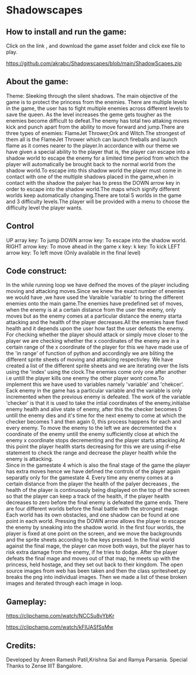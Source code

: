 # Shadowscapes
## How to install and run the game:
Click on the link , and download the game asset folder and click exe file to play.

https://github.com/akrabc/Shadowscapes/blob/main/ShadowScapes.zip
## About the game:
Theme: Sleeking through the silent shadows.
The main objective of the game is to protect the princess from the enemies. There are multiple levels in the game, the user has to fight multiple enemies across different levels to save the queen.
As the level increases the geme gets tougher as the enemies become difficult to defeat.The enemy has total two attaking moves kick and punch apart from the ability to move forward and jump.There are three types of enemies: FlameJet Thrower,Ork and Witch.The strongest of them all is the FlameJet Thrower which can launch fireballs and launch flame as it comes nearer to the player.In accordance with our theme we have given a special ability to the player that is, the player can escape into a shadow world to escape the enemy for a limited time period from which the player will automatically be brought back to the normal world from the shadow world.To escape into this shadow world the player must come in contact with one of the multiple shadows placed in the game,when in contact with the shadow the palyer has to press the DOWN arrow key in order to escape into the shadow world.The maps which signify different worlds keep automatically changing.There are total 5 worlds in the game and 3 difficulty levels.The player will be provided with a menu to choose the difficulty level the player wants. 
## Control
UP array key:  To jump
DOWN arrow key: To escape into the shadow world.
RIGHT arrow key: To move ahead in the game
x key:
k key: To kick
LEFT arrow key: To left move (Only available in the final level)
## Code construct:
In the while running loop we have deifned the moves of the player including moving and attacking moves.Since we knew the exact number of enemies we would have ,we have used the Varaible 'variable' to bring the different enemies onto the main game.The enemies have predefined set of moves, when the enemy is at a certain distance from the user the enemy, only moves but as the enemy comes at a particular distance the enemy starta attacking and the health of the player decreases.All the enemies have fixed health and it depends upon the user how fast the user defeats the enemy.
For checking whether the player should attack or simply move closer to the player we are checking whether the x coordinates of the enemy are in a certain range of the x coordinate of the player for this we have made use of the 'in range' of function of python and accordingly we are bliting the different sprite sheets of moving and attakcing respectivley.
We have created a list of the different sprite sheets and we are iterating over the lists using the 'index' using the clock.The enemies come only one after another i.e untill the player kills one enemy the other player wont come.To implement this we have used to variables namely 'variable' and 'chekcer'. Eack enemy in the game has a particular variable and the variable is only incremented when the previous enemy is defeated. The work of the variable 'checker' is that it is used to take the intial coordinates of the enemy,initialse enemy health and alive state of enemy, after this the checker becomes 0 untill the enemy dies and it's time for the next enemy to come at which the checker becomes 1 and then again 0, this process happens for each and every enemy.
To move the enemy to the left we are decremented the x coordinate of the enemy untill the enemy sufficiently close at which the enemy x coordinate stops decrementing and the player starts attacking.At this point the player health starts decreasing for this we are using if-else statement to check the range and decrease the player health while the enemy is attacking.  
Since in the gamestate 4 which is also the final stage of the game the player has extra moves hence we have defined the controls of the player again separatly only for the gamestate 4.
Every time any enemy comes at a certain distance from the player the health of the palyer decreases , the health of the player is continuoasly being displayed on the top of the screen so that the player can keep a track of the health, if the player health decreases to zero before the final enemy is defeated the game ends. 
There are four different worlds before the final battle with the strongest mage. Each world has its own obstacles, and one shadow can be found at one point in each world. Pressing the DOWN arrow allows the player to escape the enemy by sneaking into the shadow world.
In the first four worlds, the player is fixed at one point on the screen, and we move the backgrounds and the sprite sheets according to the keys pressed.
In the final world against the final mage, the player can move both ways, but the player has to risk extra damage from the enemy, if he tries to dodge.
After the player defeats the final mage and moves out of that map, he meets up with the princess, held hostage, and they set out back to their kingdom.
The open source images from web has been taken and then the class spritesheet.py breaks the png into individual images. Then we made a list of these broken images and iterated through each image in loop.
## Gameplay:
https://clipchamp.com/watch/NCCSu8vYbKr  

https://clipchamp.com/watch/kFIUASfSsMw
## Credits:
Developed by Areen Ramesh Patil,Krishna Sai and Ramya Parsania.
Special Thanks to Zense IIIT Bangalore.
